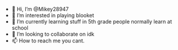- 👋 Hi, I’m @Mikey28947
- 👀 I’m interested in playing blooket
- 🌱 I’m currently learning stuff in 5th grade people normally learn at school
- 💞️ I’m looking to collaborate on idk
- 📫 How to reach me you cant.

<!---
Mikey28947/Mikey28947 is a ✨ special ✨ repository because its `README.md` (this file) appears on your GitHub profile.
You can click the Preview link to take a look at your changes.
--->

